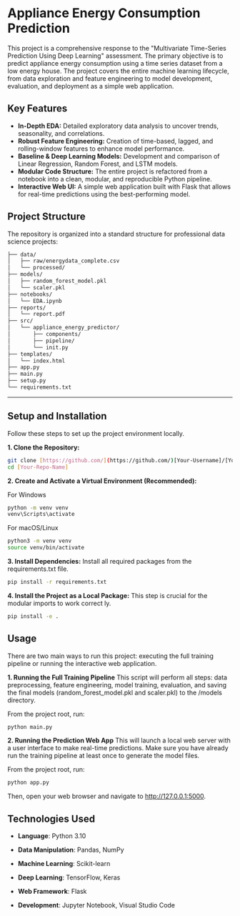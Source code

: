 # Appliance Energy Consumption Prediction

This project is a comprehensive response to the "Multivariate Time-Series Prediction Using Deep Learning" assessment. The primary objective is to predict appliance energy consumption using a time series dataset from a low energy house. The project covers the entire machine learning lifecycle, from data exploration and feature engineering to model development, evaluation, and deployment as a simple web application.

## Key Features
- **In-Depth EDA:** Detailed exploratory data analysis to uncover trends, seasonality, and correlations.
- **Robust Feature Engineering:** Creation of time-based, lagged, and rolling-window features to enhance model performance.
- **Baseline & Deep Learning Models:** Development and comparison of Linear Regression, Random Forest, and LSTM models.
- **Modular Code Structure:** The entire project is refactored from a notebook into a clean, modular, and reproducible Python pipeline.
- **Interactive Web UI:** A simple web application built with Flask that allows for real-time predictions using the best-performing model.


## Project Structure
The repository is organized into a standard structure for professional data science projects:
```bash
├── data/
│   ├── raw/energydata_complete.csv
│   └── processed/
├── models/
│   ├── random_forest_model.pkl
│   └── scaler.pkl
├── notebooks/
│   └── EDA.ipynb
├── reports/
│   └── report.pdf
├── src/
│   └── appliance_energy_predictor/
│       ├── components/
│       ├── pipeline/
│       └── init.py
├── templates/
│   └── index.html
├── app.py
├── main.py
├── setup.py
└── requirements.txt
```

---

## Setup and Installation

Follow these steps to set up the project environment locally.

**1. Clone the Repository:**
```bash
git clone [https://github.com/](https://github.com/)[Your-Username]/[Your-Repo-Name].git
cd [Your-Repo-Name]
```
**2. Create and Activate a Virtual Environment (Recommended):**


For Windows
```bash
python -m venv venv
venv\Scripts\activate
```

For macOS/Linux
```bash
python3 -m venv venv
source venv/bin/activate
```

**3. Install Dependencies:**
Install all required packages from the requirements.txt file.

```bash
pip install -r requirements.txt
```

**4. Install the Project as a Local Package:**
This step is crucial for the modular imports to work correct    ly.

```bash
pip install -e .
```

## Usage
There are two main ways to run this project: executing the full training pipeline or running the interactive web application.

**1. Running the Full Training Pipeline**
This script will perform all steps: data preprocessing, feature engineering, model training, evaluation, and saving the final models (random_forest_model.pkl and scaler.pkl) to the /models directory.

From the project root, run:

```bash
python main.py
```

**2. Running the Prediction Web App**
This will launch a local web server with a user interface to make real-time predictions. Make sure you have already run the training pipeline at least once to generate the model files.

From the project root, run:
```bash
python app.py
```
Then, open your web browser and navigate to http://127.0.0.1:5000.

## Technologies Used
- **Language**: Python 3.10

- **Data Manipulation**: Pandas, NumPy

- **Machine Learning**: Scikit-learn

- **Deep Learning**: TensorFlow, Keras

- **Web Framework**: Flask

- **Development**: Jupyter Notebook, Visual Studio Code
